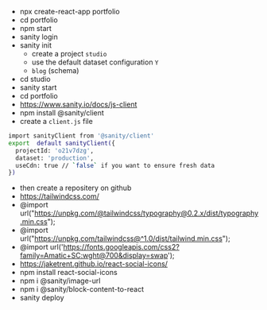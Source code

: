 - npx create-react-app portfolio
- cd portfolio
- npm start
- sanity login
- sanity init
  - create a project `studio`
  - use the default dataset configuration `Y`
  - `blog` (schema)
- cd studio
- sanity start
- cd portfolio
- https://www.sanity.io/docs/js-client
- npm install @sanity/client
-  create a `client.js` file
```sh
import sanityClient from '@sanity/client'
export  default sanityClient({
  projectId: 'o21v7dzg',
  dataset: 'production',
  useCdn: true // `false` if you want to ensure fresh data
})
```
- then create a repositery on github
- https://tailwindcss.com/
- @import url("https://unpkg.com/@tailwindcss/typography@0.2.x/dist/typography.min.css");
- @import url("https://unpkg.com/tailwindcss@^1.0/dist/tailwind.min.css");
- @import url('https://fonts.googleapis.com/css2?family=Amatic+SC:wght@700&display=swap');
- https://jaketrent.github.io/react-social-icons/
- npm install react-social-icons
- npm i @sanity/image-url
- npm i @sanity/block-content-to-react
- sanity deploy